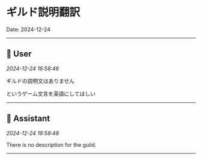 # ギルド説明翻訳

Date: 2024-12-24

---

## 👤 User
*2024-12-24 16:58:46*

ギルドの説明文はありません

というゲーム文言を英語にしてほしい

---

## 🤖 Assistant
*2024-12-24 16:58:48*

There is no description for the guild.

---
